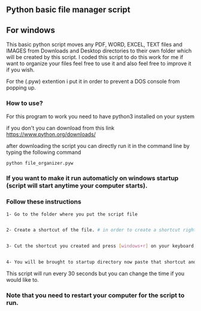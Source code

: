 ## Python basic file manager script
## For windows

This basic python script moves any PDF, WORD, EXCEL, TEXT files and IMAGES from Downloads and Desktop directories to their own folder which will be created by this script. I coded this script to do this work for me if want to organize your files feel free to use it and also feel free to improve it if you wish.

For the (.pyw) extention i put it  in order to prevent a DOS console from popping up.

### How to use?
For this program to work you need to have python3 installed on your system

if you don't you can download from this link https://www.python.org/downloads/

after downloading the script you can directly run it in the command line by typing the following command
```bash
python file_organizer.pyw
```

### If you want to make it run automaticly on windows startup (script will start anytime your computer starts).
### Follow these instructions
```bash
1- Go to the folder where you put the script file


2- Create a shortcut of the file. # in order to create a shortcut right click you will see (create shortcut in the bottom) click on it and shortcut will be created.


3- Cut the shortcut you created and press [windows+r] on your keyboard, a prompt will pop up in the bottom left side enter "shell:startup" and press Enter.


4- You will be brought to startup directory now paste that shortcut and that's it.
```

This script will run every 30 seconds but you can change the time if you would like to.


### Note that you need to restart your computer for the script to run.

